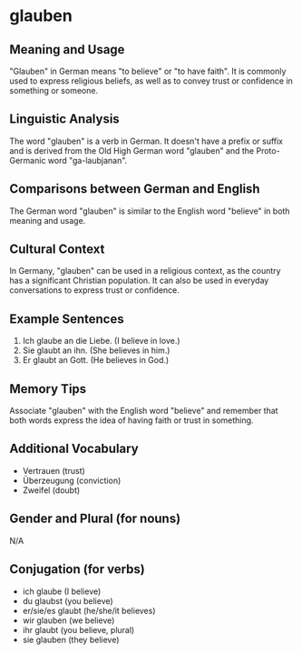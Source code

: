 # glauben
## Meaning and Usage
"Glauben" in German means "to believe" or "to have faith". It is commonly used to express religious beliefs, as well as to convey trust or confidence in something or someone.

## Linguistic Analysis
The word "glauben" is a verb in German. It doesn't have a prefix or suffix and is derived from the Old High German word "glauben" and the Proto-Germanic word "ga-laubjanan".

## Comparisons between German and English
The German word "glauben" is similar to the English word "believe" in both meaning and usage. 

## Cultural Context
In Germany, "glauben" can be used in a religious context, as the country has a significant Christian population. It can also be used in everyday conversations to express trust or confidence.

## Example Sentences
1. Ich glaube an die Liebe. (I believe in love.)
2. Sie glaubt an ihn. (She believes in him.)
3. Er glaubt an Gott. (He believes in God.)

## Memory Tips
Associate "glauben" with the English word "believe" and remember that both words express the idea of having faith or trust in something.

## Additional Vocabulary
- Vertrauen (trust)
- Überzeugung (conviction)
- Zweifel (doubt)

## Gender and Plural (for nouns)
N/A

## Conjugation (for verbs)
- ich glaube (I believe)
- du glaubst (you believe)
- er/sie/es glaubt (he/she/it believes)
- wir glauben (we believe)
- ihr glaubt (you believe, plural)
- sie glauben (they believe)